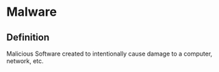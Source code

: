 # Malware

## Definition

Malicious Software created to intentionally cause damage to a computer, network, etc.
